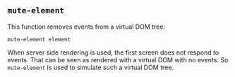 ## `mute-element`

This function removes events from a virtual DOM tree:

```cirru
mute-element element
```

When server side rendering is used, the first screen does not respond to events.
That can be seen as rendered with a virtual DOM with no events.
So `mute-element` is used to simulate such a virtual DOM tree.
